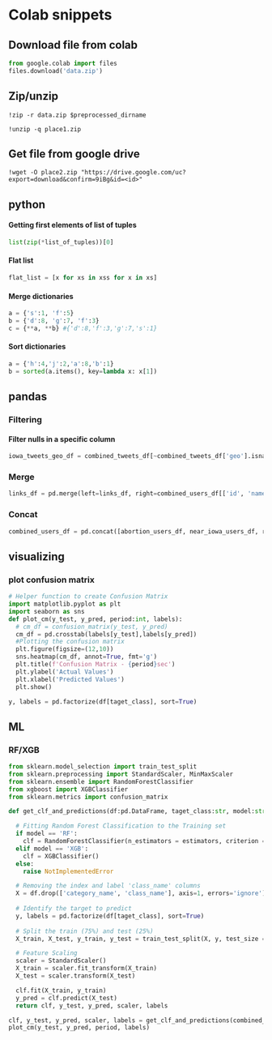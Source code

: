 # Colab snippets

## Download file from colab
```python
from google.colab import files
files.download('data.zip') 
```
## Zip/unzip
`!zip -r data.zip $preprocessed_dirname`

`!unzip -q place1.zip`

## Get file from google drive
`!wget -O place2.zip "https://drive.google.com/uc?export=download&confirm=9iBg&id=<id>"`

## python
#### Getting first elements of list of tuples
```python
list(zip(*list_of_tuples))[0]
```

#### Flat list
```python
flat_list = [x for xs in xss for x in xs]
```

#### Merge dictionaries
```python
a = {'s':1, 'f':5}
b = {'d':8, 'g':7, 'f':3}
c = {**a, **b} #{'d':8,'f':3,'g':7,'s':1}
```

#### Sort dictionaries
```python
a = {'h':4,'j':2,'a':8,'b':1}
b = sorted(a.items(), key=lambda x: x[1])
```

## pandas
### Filtering
#### Filter nulls in a specific column
```python
iowa_tweets_geo_df = combined_tweets_df[~combined_tweets_df['geo'].isna()]
```
### Merge
```python
links_df = pd.merge(left=links_df, right=combined_users_df[['id', 'name']], left_on="in_reply_to_user_id", right_on="id")
```
### Concat
```python
combined_users_df = pd.concat([abortion_users_df, near_iowa_users_df, roevwade_users_df]).drop(['Unnamed: 0'], axis=1, errors='ignore').drop_duplicates(subset=['description','created_at'], keep='last')
```

## visualizing
### plot confusion matrix
```python
# Helper function to create Confusion Matrix
import matplotlib.pyplot as plt
import seaborn as sns
def plot_cm(y_test, y_pred, period:int, labels):
  # cm_df = confusion_matrix(y_test, y_pred)
  cm_df = pd.crosstab(labels[y_test],labels[y_pred])
  #Plotting the confusion matrix
  plt.figure(figsize=(12,10))
  sns.heatmap(cm_df, annot=True, fmt='g')
  plt.title(f'Confusion Matrix - {period}sec')
  plt.ylabel('Actual Values')
  plt.xlabel('Predicted Values')
  plt.show()

y, labels = pd.factorize(df[taget_class], sort=True)
```

## ML
### RF/XGB
```python
from sklearn.model_selection import train_test_split
from sklearn.preprocessing import StandardScaler, MinMaxScaler
from sklearn.ensemble import RandomForestClassifier
from xgboost import XGBClassifier
from sklearn.metrics import confusion_matrix

def get_clf_and_predictions(df:pd.DataFrame, taget_class:str, model:str, estimators=100, depth=None):

  # Fitting Random Forest Classification to the Training set
  if model == 'RF':
    clf = RandomForestClassifier(n_estimators = estimators, criterion = 'entropy',max_depth = depth, random_state = 101)
  elif model == 'XGB':
    clf = XGBClassifier()
  else:
    raise NotImplementedError

  # Removing the index and label 'class_name' columns
  X = df.drop(['category_name', 'class_name'], axis=1, errors='ignore')
  
  # Identify the target to predict
  y, labels = pd.factorize(df[taget_class], sort=True)
  
  # Split the train (75%) and test (25%)
  X_train, X_test, y_train, y_test = train_test_split(X, y, test_size = 0.25, random_state = 101)

  # Feature Scaling
  scaler = StandardScaler()
  X_train = scaler.fit_transform(X_train)
  X_test = scaler.transform(X_test)

  clf.fit(X_train, y_train)
  y_pred = clf.predict(X_test)
  return clf, y_test, y_pred, scaler, labels

clf, y_test, y_pred, scaler, labels = get_clf_and_predictions(combined_datasets_england[f'all_{period}'], taget_class='class_name', model='RF')
plot_cm(y_test, y_pred, period, labels)
```